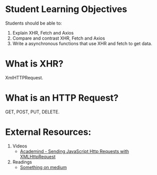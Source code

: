 # Student Learning Objectives
Students should be able to:
1. Explain XHR, Fetch and Axios
2. Compare and contrast XHR, Fetch and Axios
3. Write a asynchronous functions that use XHR and fetch to get data.

# What is XHR?
XmlHTTPRequest.

# What is an HTTP Request?
GET, POST, PUT, DELETE.

# External Resources:
1. Videos
   - [Academind - Sending JavaScript Http Requests with XMLHttpRequest](https://www.youtube.com/watch?v=4K33w-0-p2c)
2. Readings
   - [Something on medium]()